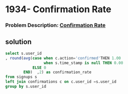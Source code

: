 # 1934- Confirmation Rate

### Problem Description: [Confirmation Rate](https://leetcode.com/problems/confirmation-rate/description/?envType=study-plan-v2&envId=top-sql-50)

## solution
``` sql
select s.user_id 
, round(avg(case when c.action='confirmed'THEN 1.00
                 when s.time_stamp is null THEN 0.00
            ELSE 0
        END)  ,2) as confirmation_rate
from signups s
left join confirmations c on c.user_id =s.user_id
group by s.user_id
